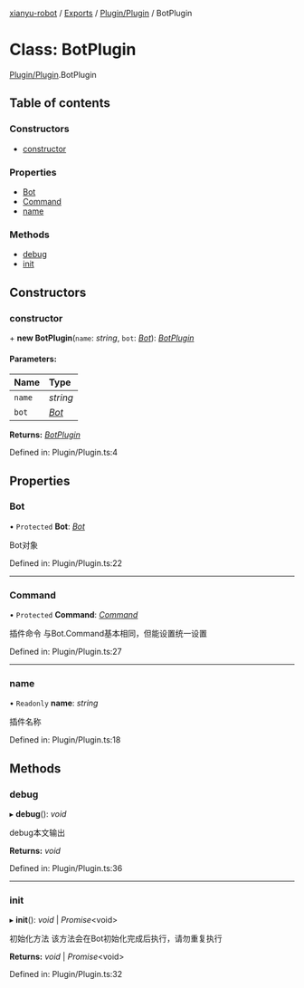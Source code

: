 [xianyu-robot](../README.md) / [Exports](../modules.md) / [Plugin/Plugin](../modules/plugin_plugin.md) / BotPlugin

# Class: BotPlugin

[Plugin/Plugin](../modules/plugin_plugin.md).BotPlugin

## Table of contents

### Constructors

- [constructor](plugin_plugin.botplugin.md#constructor)

### Properties

- [Bot](plugin_plugin.botplugin.md#bot)
- [Command](plugin_plugin.botplugin.md#command)
- [name](plugin_plugin.botplugin.md#name)

### Methods

- [debug](plugin_plugin.botplugin.md#debug)
- [init](plugin_plugin.botplugin.md#init)

## Constructors

### constructor

\+ **new BotPlugin**(`name`: *string*, `bot`: [*Bot*](bot_bot.bot.md)): [*BotPlugin*](plugin_plugin.botplugin.md)

#### Parameters:

| Name | Type |
| :------ | :------ |
| `name` | *string* |
| `bot` | [*Bot*](bot_bot.bot.md) |

**Returns:** [*BotPlugin*](plugin_plugin.botplugin.md)

Defined in: Plugin/Plugin.ts:4

## Properties

### Bot

• `Protected` **Bot**: [*Bot*](bot_bot.bot.md)

Bot对象

Defined in: Plugin/Plugin.ts:22

___

### Command

• `Protected` **Command**: [*Command*](plugin_command.command.md)

插件命令
与Bot.Command基本相同，但能设置统一设置

Defined in: Plugin/Plugin.ts:27

___

### name

• `Readonly` **name**: *string*

插件名称

Defined in: Plugin/Plugin.ts:18

## Methods

### debug

▸ **debug**(): *void*

debug本文输出

**Returns:** *void*

Defined in: Plugin/Plugin.ts:36

___

### init

▸ **init**(): *void* \| *Promise*<void\>

初始化方法
该方法会在Bot初始化完成后执行，请勿重复执行

**Returns:** *void* \| *Promise*<void\>

Defined in: Plugin/Plugin.ts:32
